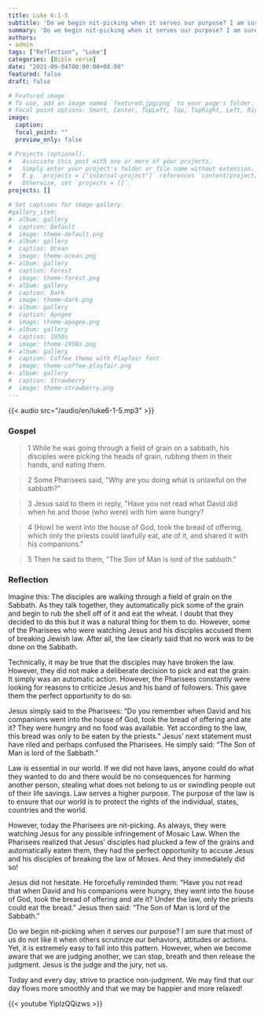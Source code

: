 ```yaml
---
title: Luke 6:1-5
subtitle: 'Do we begin nit-picking when it serves our purpose? I am sure that most of us do not like it when others scrutinize our behaviors, attitudes or actions. Yet, it is extremely easy to fall into this pattern. However, when we become aware that we are judging another, we can stop, breath and then release the judgment. Jesus is the judge and the jury, not us.'
summary: 'Do we begin nit-picking when it serves our purpose? I am sure that most of us do not like it when others scrutinize our behaviors, attitudes or actions. Yet, it is extremely easy to fall into this pattern. However, when we become aware that we are judging another, we can stop, breath and then release the judgment. Jesus is the judge and the jury, not us.'
authors:
- admin
tags: ["Reflection", "Luke"]
categories: [Bible verse]
date: "2021-09-04T00:00:00+08:00"
featured: false
draft: false

# Featured image
# To use, add an image named `featured.jpg/png` to your page's folder.
# Focal point options: Smart, Center, TopLeft, Top, TopRight, Left, Right, BottomLeft, Bottom, BottomRight
image:
  caption:
  focal_point: ""
  preview_only: false

# Projects (optional).
#   Associate this post with one or more of your projects.
#   Simply enter your project's folder or file name without extension.
#   E.g. `projects = ["internal-project"]` references `content/project/deep-learning/index.md`.
#   Otherwise, set `projects = []`.
projects: []

# Set captions for image gallery.
#gallery_item:
#- album: gallery
#  caption: Default
#  image: theme-default.png
#- album: gallery
#  caption: Ocean
#  image: theme-ocean.png
#- album: gallery
#  caption: Forest
#  image: theme-forest.png
#- album: gallery
#  caption: Dark
#  image: theme-dark.png
#- album: gallery
#  caption: Apogee
#  image: theme-apogee.png
#- album: gallery
#  caption: 1950s
#  image: theme-1950s.png
#- album: gallery
#  caption: Coffee theme with Playfair font
#  image: theme-coffee-playfair.png
#- album: gallery
#  caption: Strawberry
#  image: theme-strawberry.png
---
```


{{< audio src="/audio/en/luke6-1-5.mp3" >}}

### Gospel
> 1 While he was going through a field of grain on a sabbath, his disciples were picking the heads of grain, rubbing them in their hands, and eating them.

> 2 Some Pharisees said, "Why are you doing what is unlawful on the sabbath?"

> 3 Jesus said to them in reply, "Have you not read what David did when he and those (who were) with him were hungry?

> 4 (How) he went into the house of God, took the bread of offering, which only the priests could lawfully eat, ate of it, and shared it with his companions."

> 5 Then he said to them, "The Son of Man is lord of the sabbath."

### Reflection
Imagine this: The disciples are walking through a field of grain on the Sabbath. As they talk together, they automatically pick some of the grain and begin to rub the shell off of it and eat the wheat. I doubt that they decided to do this but it was a natural thing for them to do. However, some of the Pharisees who were watching Jesus and his disciples accused them of breaking Jewish law. After all, the law clearly said that no work was to be done on the Sabbath.

Technically, it may be true that the disciples may have broken the law. However, they did not make a deliberate decision to pick and eat the grain. It simply was an automatic action. However, the Pharisees constantly were looking for reasons to criticize Jesus and his band of followers. This gave them the perfect opportunity to do so.

Jesus simply said to the Pharisees: “Do you remember when David and his companions went into the house of God, took the bread of offering and ate it? They were hungry and no food was available. Yet according to the law, this bread was only to be eaten by the priests.” Jesus’ next statement must have riled and perhaps confused the Pharisees. He simply said: “The Son of Man is lord of the Sabbath.”

Law is essential in our world. If we did not have laws, anyone could do what they wanted to do and there would be no consequences for harming another person, stealing what does not belong to us or swindling people out of their life savings. Law serves a higher purpose. The purpose of the law is to ensure that our world is to protect the rights of the individual, states, countries and the world.

However, today the Pharisees are nit-picking. As always, they were watching Jesus for any possible infringement of Mosaic Law. When the Pharisees realized that Jesus’ disciples had plucked a few of the grains and automatically eaten them, they had the perfect opportunity to accuse Jesus and his disciples of breaking the law of Moses. And they immediately did so!

Jesus did not hesitate. He forcefully reminded them: “Have you not read that when David and his companions were hungry, they went into the house of God, took the bread of offering and ate it? Under the law, only the priests could eat the bread.” Jesus then said: “The Son of Man is lord of the Sabbath.”

Do we begin nit-picking when it serves our purpose? I am sure that most of us do not like it when others scrutinize our behaviors, attitudes or actions. Yet, it is extremely easy to fall into this pattern. However, when we become aware that we are judging another, we can stop, breath and then release the judgment. Jesus is the judge and the jury, not us.

Today and every day, strive to practice non-judgment. We may find that our day flows more smoothly and that we may be happier and more relaxed!

{{< youtube YipIzQQizws >}}
